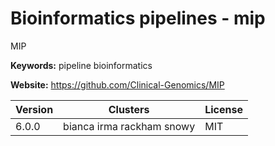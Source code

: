 # Bioinformatics pipelines - mip

MIP

**Keywords:** pipeline bioinformatics

**Website:** <https://github.com/Clinical-Genomics/MIP>

| Version | Clusters | License |
| ------- | -------- | ------- |
| 6.0.0 | bianca irma rackham snowy | MIT |
